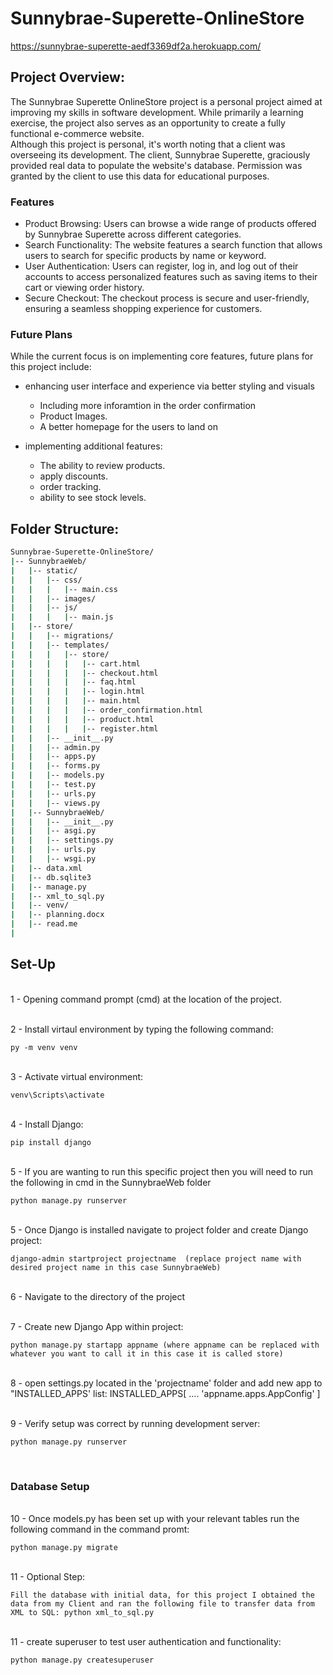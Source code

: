 # Sunnybrae-Superette-OnlineStore

https://sunnybrae-superette-aedf3369df2a.herokuapp.com/

## Project Overview:

The Sunnybrae Superette OnlineStore project is a personal project aimed at improving my skills in software development. While primarily a learning exercise, the project also serves as an opportunity to create a fully functional e-commerce website.
<br>
Although this project is personal, it's worth noting that a client was overseeing its development. The client, Sunnybrae Superette, graciously provided real data to populate the website's database. Permission was granted by the client to use this data for educational purposes.

### Features 
- Product Browsing: Users can browse a wide range of products offered by Sunnybrae Superette across different categories.
- Search Functionality: The website features a search function that allows users to search for specific products by name or keyword.
- User Authentication: Users can register, log in, and log out of their accounts to access personalized features such as saving items to their cart or viewing order history.
- Secure Checkout: The checkout process is secure and user-friendly, ensuring a seamless shopping experience for customers.

### Future Plans 

While the current focus is on implementing core features, future plans for this project include:

- enhancing user interface and experience via better styling and visuals
    - Including more inforamtion in the order confirmation 
    - Product Images. 
    - A better homepage for the users to land on

- implementing additional features:
    - The ability to review products. 
    - apply discounts. 
    - order tracking. 
    - ability to see stock levels.

## Folder Structure:
```bash
Sunnybrae-Superette-OnlineStore/
|-- SunnybraeWeb/
|   |-- static/
|   |   |-- css/
|   |   |   |-- main.css
|   |   |-- images/
|   |   |-- js/
|   |   |   |-- main.js
|   |-- store/
|   |   |-- migrations/
|   |   |-- templates/
|   |   |   |-- store/
|   |   |   |   |-- cart.html
|   |   |   |   |-- checkout.html
|   |   |   |   |-- faq.html
|   |   |   |   |-- login.html
|   |   |   |   |-- main.html
|   |   |   |   |-- order_confirmation.html
|   |   |   |   |-- product.html
|   |   |   |   |-- register.html
|   |   |-- __init__.py
|   |   |-- admin.py
|   |   |-- apps.py
|   |   |-- forms.py
|   |   |-- models.py
|   |   |-- test.py
|   |   |-- urls.py
|   |   |-- views.py
|   |-- SunnybraeWeb/
|   |   |-- __init__.py
|   |   |-- asgi.py
|   |   |-- settings.py
|   |   |-- urls.py
|   |   |-- wsgi.py
|   |-- data.xml
|   |-- db.sqlite3
|   |-- manage.py
|   |-- xml_to_sql.py
|   |-- venv/
|   |-- planning.docx
|   |-- read.me
|

```


## Set-Up

<br> 1 - Opening command prompt (cmd) at the location of the project.

<br> 2 - Install virtaul environment by typing the following command: 
    
    py -m venv venv

<br> 3 - Activate virtual environment: 
    
    venv\Scripts\activate 

<br> 4 - Install Django: 

    pip install django 

<br> 5 - If you are wanting to run this specific project then you will need to run the following in cmd in the SunnybraeWeb folder

    python manage.py runserver

<br> 5 - Once Django is installed navigate to project folder and create Django project: 

    django-admin startproject projectname  (replace project name with desired project name in this case SunnybraeWeb)

<br> 6 - Navigate to the directory of the project

<br> 7 - Create new Django App within project: 
    
    python manage.py startapp appname (where appname can be replaced with whatever you want to call it in this case it is called store)

<br> 8 - open settings.py located in the 'projectname' folder and add new app to "INSTALLED_APPS' list: INSTALLED_APPS[
    ....
    'appname.apps.AppConfig'
]

<br> 9 - Verify setup was correct by running development server: 

    python manage.py runserver

<br>

### Database Setup
<br> 10 - Once models.py has been set up with your relevant tables run the following command in the command promt: 

    python manage.py migrate

<br> 11 - Optional Step: 

    Fill the database with initial data, for this project I obtained the data from my Client and ran the following file to transfer data from XML to SQL: python xml_to_sql.py 

<br> 11 - create superuser to test user authentication and functionality: 

    python manage.py createsuperuser 